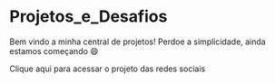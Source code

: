  # Projetos_e_Desafios
     
Bem vindo a minha central de projetos!
Perdoe a simplicidade, ainda estamos começando 😄


 <a src="Projeto Redes Sociais/index.html" alt="">Clique aqui para acessar o projeto das redes sociais</a>   
</html>



